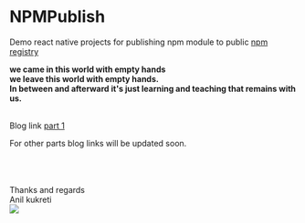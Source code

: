 # NPMPublish

Demo react native projects for publishing npm module to public <a href="https://www.npmjs.com/">npm registry</a> 

<b>we came in this world with empty hands</b><br>
<b>we leave this world with empty hands.</b><br>
<b>In between and afterward it's just learning and teaching that remains with us.</b><br><br>

Blog link <a href="http://relsellglobal.in/technical-blogs/using-react-native-component-in-local-npm-package/">part 1</a> 

For other parts blog links will be updated soon.
<br><br><br><br>

Thanks and regards<br>
Anil kukreti<br>
<img src="https://www.gravatar.com/avatar/c8e7249b3e2c620c954cc7734ffbc7ef" />
